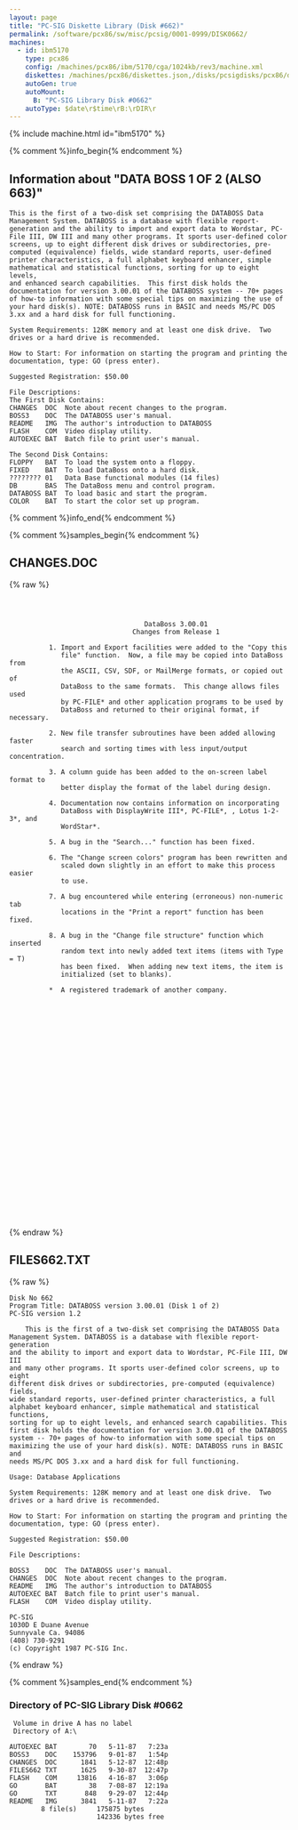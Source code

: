 ```yaml
---
layout: page
title: "PC-SIG Diskette Library (Disk #662)"
permalink: /software/pcx86/sw/misc/pcsig/0001-0999/DISK0662/
machines:
  - id: ibm5170
    type: pcx86
    config: /machines/pcx86/ibm/5170/cga/1024kb/rev3/machine.xml
    diskettes: /machines/pcx86/diskettes.json,/disks/pcsigdisks/pcx86/diskettes.json
    autoGen: true
    autoMount:
      B: "PC-SIG Library Disk #0662"
    autoType: $date\r$time\rB:\rDIR\r
---
```


{% include machine.html id="ibm5170" %}

{% comment %}info_begin{% endcomment %}

## Information about "DATA BOSS 1 OF 2 (ALSO 663)"

    This is the first of a two-disk set comprising the DATABOSS Data
    Management System. DATABOSS is a database with flexible report-
    generation and the ability to import and export data to Wordstar, PC-
    File III, DW III and many other programs. It sports user-defined color
    screens, up to eight different disk drives or subdirectories, pre-
    computed (equivalence) fields, wide standard reports, user-defined
    printer characteristics, a full alphabet keyboard enhancer, simple
    mathematical and statistical functions, sorting for up to eight levels,
    and enhanced search capabilities.  This first disk holds the
    documentation for version 3.00.01 of the DATABOSS system -- 70+ pages
    of how-to information with some special tips on maximizing the use of
    your hard disk(s). NOTE: DATABOSS runs in BASIC and needs MS/PC DOS
    3.xx and a hard disk for full functioning.
    
    System Requirements: 128K memory and at least one disk drive.  Two
    drives or a hard drive is recommended.
    
    How to Start: For information on starting the program and printing the
    documentation, type: GO (press enter).
    
    Suggested Registration: $50.00
    
    File Descriptions:
    The First Disk Contains:
    CHANGES  DOC  Note about recent changes to the program.
    BOSS3    DOC  The DATABOSS user's manual.
    README   IMG  The author's introduction to DATABOSS
    FLASH    COM  Video display utility.
    AUTOEXEC BAT  Batch file to print user's manual.
    
    The Second Disk Contains:
    FLOPPY   BAT  To load the system onto a floppy.
    FIXED    BAT  To load DataBoss onto a hard disk.
    ???????? 01   Data Base functional modules (14 files)
    DB       BAS  The DataBoss menu and control program.
    DATABOSS BAT  To load basic and start the program.
    COLOR    BAT  To start the color set up program.
{% comment %}info_end{% endcomment %}

{% comment %}samples_begin{% endcomment %}

## CHANGES.DOC

{% raw %}
```


                                  DataBoss 3.00.01
                               Changes from Release 1

          1. Import and Export facilities were added to the "Copy this  
             file" function.  Now, a file may be copied into DataBoss from 
             the ASCII, CSV, SDF, or MailMerge formats, or copied out of  
             DataBoss to the same formats.  This change allows files used  
             by PC-FILE* and other application programs to be used by
             DataBoss and returned to their original format, if necessary.
             
          2. New file transfer subroutines have been added allowing faster 
             search and sorting times with less input/output concentration.

          3. A column guide has been added to the on-screen label format to
             better display the format of the label during design.

          4. Documentation now contains information on incorporating  
             DataBoss with DisplayWrite III*, PC-FILE*, , Lotus 1-2-3*, and
             WordStar*.

          5. A bug in the "Search..." function has been fixed.
           
          6. The "Change screen colors" program has been rewritten and
             scaled down slightly in an effort to make this process easier
             to use.

          7. A bug encountered while entering (erroneous) non-numeric tab
             locations in the "Print a report" function has been fixed.

          8. A bug in the "Change file structure" function which inserted
             random text into newly added text items (items with Type = T)
             has been fixed.  When adding new text items, the item is
             initialized (set to blanks).

          *  A registered trademark of another company.





























```
{% endraw %}

## FILES662.TXT

{% raw %}
```
Disk No 662
Program Title: DATABOSS version 3.00.01 (Disk 1 of 2)
PC-SIG version 1.2
 
    This is the first of a two-disk set comprising the DATABOSS Data
Management System. DATABOSS is a database with flexible report-generation
and the ability to import and export data to Wordstar, PC-File III, DW III
and many other programs. It sports user-defined color screens, up to eight
different disk drives or subdirectories, pre-computed (equivalence) fields,
wide standard reports, user-defined printer characteristics, a full
alphabet keyboard enhancer, simple mathematical and statistical functions,
sorting for up to eight levels, and enhanced search capabilities. This
first disk holds the documentation for version 3.00.01 of the DATABOSS
system -- 70+ pages of how-to information with some special tips on
maximizing the use of your hard disk(s). NOTE: DATABOSS runs in BASIC and
needs MS/PC DOS 3.xx and a hard disk for full functioning.
 
Usage: Database Applications
 
System Requirements: 128K memory and at least one disk drive.  Two
drives or a hard drive is recommended.
 
How to Start: For information on starting the program and printing the
documentation, type: GO (press enter).
 
Suggested Registration: $50.00
 
File Descriptions:
 
BOSS3    DOC  The DATABOSS user's manual.
CHANGES  DOC  Note about recent changes to the program.
README   IMG  The author's introduction to DATABOSS
AUTOEXEC BAT  Batch file to print user's manual.
FLASH    COM  Video display utility.
 
PC-SIG
1030D E Duane Avenue
Sunnyvale Ca. 94086
(408) 730-9291
(c) Copyright 1987 PC-SIG Inc.

```
{% endraw %}

{% comment %}samples_end{% endcomment %}

### Directory of PC-SIG Library Disk #0662

     Volume in drive A has no label
     Directory of A:\

    AUTOEXEC BAT        70   5-11-87   7:23a
    BOSS3    DOC    153796   9-01-87   1:54p
    CHANGES  DOC      1841   5-12-87  12:48p
    FILES662 TXT      1625   9-30-87  12:47p
    FLASH    COM     13816   4-16-87   3:06p
    GO       BAT        38   7-08-87  12:19a
    GO       TXT       848   9-29-07  12:44p
    README   IMG      3841   5-11-87   7:22a
            8 file(s)     175875 bytes
                          142336 bytes free
